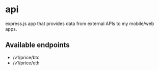 # api

express.js app that provides data from external APIs to my mobile/web apps.

## Available endpoints

* /v1/price/btc
* /v1/price/eth